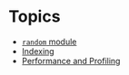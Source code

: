 # Topics

- [`random` module](random-module-md)
- [Indexing](indexing.md)
- [Performance and Profiling](performance.md)
